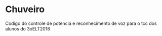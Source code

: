 # Chuveiro
Codigo do controle de potencia e reconhecimento de voz para o tcc dos alunos do 3oELT2018
